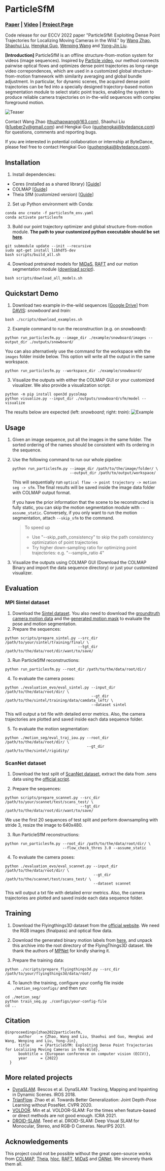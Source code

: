 # ParticleSfM
<p align="center">
<h3><a href="https://arxiv.org/abs/2207.09137">Paper</a> | <a href="https://youtu.be/KfFCdOFE6tA">Video</a> | <a href="http://b1ueber2y.me/projects/ParticleSfM/">Project Page</a></h3>
  <div align="center"></div>
</p>

Code release for our ECCV 2022 paper "ParticleSfM: Exploiting Dense Point Trajectories for Localizing Moving Cameras in the Wild." by [Wang Zhao](https://github.com/thuzhaowang), [Shaohui Liu](http://www.b1ueber2y.me/), [Hengkai Guo](https://github.com/guohengkai), [Wenping Wang](https://engineering.tamu.edu/cse/profiles/Wang-Wenping.html) and [Yong-Jin Liu](https://cg.cs.tsinghua.edu.cn/people/~Yongjin/Yongjin.htm).

**[Introduction]** ParticleSfM is an offline structure-from-motion system for videos (image sequences). Inspired by [Particle video](http://rvsn.csail.mit.edu/pv/), our method connects pairwise optical flows and optimizes dense point trajectories as long-range video correpondences, which are used in a customized global structure-from-motion framework with similarity averaging and global bundle adjustment. In particular, for dynamic scenes, the acquired dense point trajectories can be fed into a specially designed trajectory-based motion segmentation module to select static point tracks, enabling the system to produce reliable camera trajectories on in-the-wild sequences with complex foreground motion. 

![Teaser](misc/media/teaser.png "teaser")

Contact Wang Zhao (thuzhaowang@163.com), Shaohui Liu (b1ueber2y@gmail.com) and Hengkai Guo (guohengkai@bytedance.com) for questions, comments and reporting bugs.

If you are interested in potential collaboration or internship at ByteDance, please feel free to contact Hengkai Guo (guohengkai@bytedance.com).

## Installation
1. Install dependencies:
* Ceres (installed as a shared library) [[Guide](./misc/doc/ceres.md)]
* COLMAP [[Guide](https://colmap.github.io/install.html)]
* Theia SfM (customized version) [[Guide](./misc/doc/theia.md)]

2. Set up Python environment with Conda:
```
conda env create -f particlesfm_env.yaml
conda activate particlesfm 
```

3. Build our point trajectory optimizer and global structure-from-motion module. **The path to your customized python executable should be set [here](https://github.com/bytedance/particle-sfm/blob/main/scripts/build_all.sh#L5)**.
```
git submodule update --init --recursive
sudo apt-get install libhdf5-dev
bash scripts/build_all.sh
```

4. Download pretrained models for [MiDaS](https://github.com/isl-org/MiDaS), [RAFT](https://github.com/princeton-vl/RAFT) and our motion segmentation module ([download script](./scripts/download_model_pretrained.sh)).
```
bash scripts/download_all_models.sh
```

## Quickstart Demo
1. Download two example in-the-wild sequences [[Google Drive](https://drive.google.com/file/d/1VRBKFUFWJiG0or8VejM3fBjmsy74Aumc/view?usp=sharing)] from [DAVIS](https://davischallenge.org/): <em>snowboard</em> and <em>train</em>:
```
bash ./scripts/download_examples.sh
```
2. Example command to run the reconstruction (e.g. on <em>snowboard</em>):
```
python run_particlesfm.py --image_dir ./example/snowboard/images --output_dir ./outputs/snowboard/
```
You can also alternatively use the command for the workspace with the `images` folder inside below. This option will write all the output in the same workspace.
```
python run_particlesfm.py --workspace_dir ./example/snowboard/
```
3. Visualize the outputs with either the COLMAP GUI or your customized visualizer. We also provide a visualization script:
```
python -m pip install open3d pycolmap
python visualize.py --input_dir ./outputs/snowboard/sfm/model --visualize
```
The results below are expected (left: <em>snowboard</em>; right: <em>train</em>):
![Example](misc/media/example.png "example")

## Usage
1. Given an image sequence, put all the images in the same folder. The sorted ordering of the names should be consistent with its ordering in the sequence.

2. Use the following command to run our whole pipeline:
    ```
    python run_particlesfm.py --image_dir /path/to/the/image/folder/ \
                              --output_dir /path/to/output/workspace/
    ```
    This will sequentially run `optical flow -> point trajectory -> motion seg -> sfm`. The final results will be saved inside the image data folder with COLMAP output format.

    If you have the prior information that the scene to be reconstructed is fully static, you can skip the motion segmentation module with `--assume_static`. Conversely, if you only want to run the motion segmentation, attach `--skip_sfm` to the command.

    > To speed up
    > - Use "--skip_path_consistency" to skip the path consistency optimization of point trajectories
    > - Try higher down-sampling ratio for optimizing point trajectories: e.g. "--sample_ratio 4"

3. Visualize the outputs using COLMAP GUI (Download the COLMAP Binary and import the data sequence directory) or just your customized visualizer.

## Evaluation
### MPI Sintel dataset
1. Download the [Sintel dataset](http://sintel.is.tue.mpg.de/). You also need to download the [groundtruth camera motion data](http://sintel.is.tue.mpg.de/depth) and the [generated motion mask](http://files.is.tue.mpg.de/jwulff/mrflow/sintel_rigiditymaps.zip) to evaluate the pose and motion segmentation.
2. Prepare the sequences:
```
python scripts/prepare_sintel.py --src_dir /path/to/your/sintel/training/final/ \
                                 --tgt_dir /path/to/the/data/root/dir/want/to/save/
```
3. Run ParticleSfM reconstructions:
```
python run_particlesfm.py --root_dir /path/to/the/data/root/dir/
```

4. To evaluate the camera poses:
```
python ./evaluation_evo/eval_sintel.py --input_dir /path/to/the/data/root/dir/ \
                                       --gt_dir /path/to/the/sintel/training/data/camdata_left/ \
                                       --dataset sintel
```
This will output a txt file with detailed error metrics. Also, the camera trajectories are plotted and saved inside each data sequence folder.

5. To evaluate the motion segmentation:
```
python ./motion_seg/eval_traj_iou.py --root_dir /path/to/the/data/root/dir/ \
                                     --gt_dir /path/to/the/sintel/rigidity/
```

### ScanNet dataset
1. Download the test split of [ScanNet dataset](http://www.scan-net.org/), extract the data from .sens data using the [official script](https://github.com/ScanNet/ScanNet/tree/master/SensReader).

2. Prepare the sequences:
```
python scripts/prepare_scannet.py --src_dir /path/to/your/scannet/test/scans_test/ \ 
                                  --tgt_dir /path/to/the/data/root/dir/want/to/save/
```
We use the first 20 sequences of test split and perform downsampling with stride 3, resize the image to 640x480.

3. Run ParticleSfM reconstructions:
```
python run_particlesfm.py --root_dir /path/to/the/data/root/dir/ \
                          --flow_check_thres 3.0 --assume_static
```

4. To evaluate the camera poses: 
```
python ./evaluation_evo/eval_scannet.py --input_dir /path/to/the/data/root/dir/ \
                                        --gt_dir /path/to/the/scannet/test/scans_test/ \
                                        --dataset scannet
```

This will output a txt file with detailed error metrics. Also, the camera trajectories are plotted and saved inside each data sequence folder.

## Training
1. Download the Flyingthings3D dataset from the [official website](https://lmb.informatik.uni-freiburg.de/resources/datasets/SceneFlowDatasets.en.html). We need the RGB images (finalpass) and optical flow data.

2. Download the generated binary motion labels from [here](http://thoth.inrialpes.fr/research/mpnet/labels.tar.gz), and unpack this archive into the root directory of the FlyingThings3D dataset. We thank the authors of [MPNet](http://thoth.inrialpes.fr/research/mpnet/) for kindly sharing it.

3. Prepare the training data:
```
python ./scripts/prepare_flyingthings3d.py --src_dir /path/to/your/flyingthings3d/data/root/
```

4. To launch the training, configure your config file inside `./motion_seg/configs/` and then run:
```
cd ./motion_seg/
python train_seq.py ./configs/your-config-file
cd ..
```

## Citation
```
@inproceedings{zhao2022particlesfm,
      author    = {Zhao, Wang and Liu, Shaohui and Guo, Hengkai and Wang, Wenping and Liu, Yong-Jin},
      title     = {ParticleSfM: Exploiting Dense Point Trajectories for Localizing Moving Cameras in the Wild},
      booktitle = {European conference on computer vision (ECCV)},
      year      = {2022}
  }
```


## More related projects
* [DynaSLAM](https://github.com/BertaBescos/DynaSLAM). Bescos et al. DynaSLAM: Tracking, Mapping and Inpainting in Dynamic Scenes. IROS 2018.
* [TrianFlow](https://github.com/B1ueber2y/TrianFlow). Zhao et al. Towards Better Generalization: Joint Depth-Pose Learning without PoseNet. CVPR 2020.
* [VOLDOR](https://github.com/htkseason/VOLDOR). Min et al. VOLDOR-SLAM: For the times when feature-based or direct methods are not good enough. ICRA 2021.
* [DROID-SLAM](https://github.com/princeton-vl/DROID-SLAM). Teed et al. DROID-SLAM: Deep Visual SLAM for Monocular, Stereo, and RGB-D Cameras. NeurIPS 2021.

## Acknowledgements
This project could not be possible without the great open-source works from [COLMAP](https://colmap.github.io/), [Theia](http://theia-sfm.org/), [hloc](https://github.com/cvg/Hierarchical-Localization), [RAFT](https://github.com/princeton-vl/RAFT), [MiDaS](https://github.com/isl-org/MiDaS) and [OANet](https://github.com/zjhthu/OANet). We sincerely thank them all.


